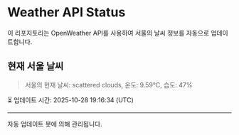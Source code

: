 
# Weather API Status

이 리포지토리는 OpenWeather API를 사용하여 서울의 날씨 정보를 자동으로 업데이트합니다.

## 현재 서울 날씨
> 서울의 현재 날씨: scattered clouds, 온도: 9.59°C, 습도: 47%

⏳ 업데이트 시간: 2025-10-28 19:16:34 (UTC)

---
자동 업데이트 봇에 의해 관리됩니다.
